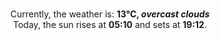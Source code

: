<p  align="center"><br/>Currently, the weather is: <b> 13°C, <i>overcast clouds</i></b></br>Today, the sun rises at <b>05:10</b> and sets at <b>19:12</b>.</p>